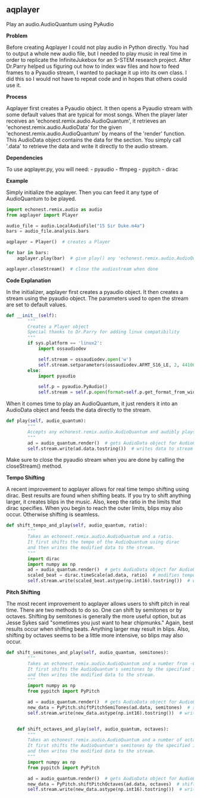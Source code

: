 ## aqplayer

Play an audio.AudioQuantum using PyAudio

**Problem**

Before creating Aqplayer I could not play audio in Python directly. You had to output a whole new audio file, but I needed to play music in real time in order to replicate the InfiniteJukebox for an S-STEM research project. After Dr.Parry helped us figuring out how to index wav files and how to feed frames to a Pyaudio stream, I wanted to package it up into its own class. I did this so I would not have to repeat code and in hopes that others could use it.


**Process**

Aqplayer first creates a Pyaudio object. It then opens a Pyaudio stream with some default values that are typical for most songs. When the player later receives an 'echonest.remix.audio.AudioQuantum', it retrieves an 'echonest.remix.audio.AudioData' for the given 'echonest.remix.audio.AudioQuantum' by means of the 'render' function. This AudioData object contains the data for the section. You simply call '.data' to retrieve the data and write it directly to the audio stream.  


**Dependencies**

To use aqplayer.py, you will need:
      - pyaudio
      - ffmpeg
      - pypitch
      - dirac

**Example**

Simply initialize the aqplayer.
Then you can feed it any type of AudioQuantum to be played.
```python
import echonest.remix.audio as audio
from aqplayer import Player

audio_file = audio.LocalAudioFile("15 Sir Duke.m4a")
bars = audio_file.analysis.bars

aqplayer = Player()  # creates a Player 

for bar in bars:
    aqplayer.play(bar)  # give play() any 'echonest.remix.audio.AudioQuantum' to be played (section, bar, beat, etc...)

aqplayer.closeStream()  # close the audiostream when done
```

**Code Explanation**

In the initializer, aqplayer first creates a pyaudio object. It then creates a stream using the pyaudio object. The parameters used to open the stream are set to default values.
```python
def __init__(self):
        """
        Creates a Player object
        Special thanks to Dr.Parry for adding linux compatibility
        """
        if sys.platform == 'linux2':
            import ossaudiodev

            self.stream = ossaudiodev.open('w')
            self.stream.setparameters(ossaudiodev.AFMT_S16_LE, 2, 44100)
        else:
            import pyaudio

            self.p = pyaudio.PyAudio()
            self.stream = self.p.open(format=self.p.get_format_from_width(2), channels=2, rate=44100, output=True)
```
When it comes time to play an AudioQuantum, it just renders it into an AudioData object and feeds the data directly to the stream.
```python
def play(self, audio_quantum):
        """
        Accepts any echonest.remix.audio.AudioQuantum and audibly plays it for you using pyaudio.
        """
        ad = audio_quantum.render()  # gets AudioData object for AudioQuantum
        self.stream.write(ad.data.tostring())  # writes data to stream
```
Make sure to close the pyaudio stream when you are done by calling the closeStream() method.

**Tempo Shifting**

A recent improvement to aqplayer allows for real time tempo shifting using dirac. Best results are found when shifting beats. If you try to shift anything larger, it creates blips in the music. Also, keep the ratio in the limits that dirac specifies. When you begin to reach the outer limits, blips may also occur. Otherwise shifting is seamless.

```python
def shift_tempo_and_play(self, audio_quantum, ratio):
        """
        Takes an echonest.remix.audio.AudioQuantum and a ratio.
        It first shifts the tempo of the AudioQuantum using dirac
        and then writes the modified data to the stream.
        """
        import dirac
        import numpy as np
        ad = audio_quantum.render()  # gets AudioData object for AudioQuantum
        scaled_beat = dirac.timeScale(ad.data, ratio)  # modifies tempo using dirac
        self.stream.write(scaled_beat.astype(np.int16).tostring())  # writes data to stream
```

**Pitch Shifting**

The most recent improvement to aqplayer allows users to shift pitch in real time. There are two methods to do so. One can shift by semitones or by octaves. Shifting by semitones is generally the more useful option, but as Jesse Sykes said "sometimes you just want to hear chipmunks." Again, best results occur when shifting beats. Anything larger may result in blips. Also, shifting by octaves seems to be a little more intensive, so blips may also occur.

```python
def shift_semitones_and_play(self, audio_quantum, semitones):
        """
        Takes an echonest.remix.audio.AudioQuantum and a number from -6 to 6.
        It first shifts the AudioQuantum's semitones by the specified input using pypitch
        and then writes the modified data to the stream.
        """
        import numpy as np
        from pypitch import PyPitch

        ad = audio_quantum.render()  # gets AudioData object for AudioQuantum
        new_data = PyPitch.shiftPitchSemiTones(ad.data, semitones)  # shifts semitones using pypitch
        self.stream.write(new_data.astype(np.int16).tostring())  # writes data to stream


    def shift_octaves_and_play(self, audio_quantum, octaves):
        """
        Takes an echonest.remix.audio.AudioQuantum and a number of octaves to shift by.
        It first shifts the AudioQuantum's semitones by the specified input using pypitch
        and then writes the modified data to the stream.
        """
        import numpy as np
        from pypitch import PyPitch

        ad = audio_quantum.render()  # gets AudioData object for AudioQuantum
        new_data = PyPitch.shiftPitchOctaves(ad.data, octaves)  # shifts octaves using pypitch
        self.stream.write(new_data.astype(np.int16).tostring())  # writes data to stream
```
